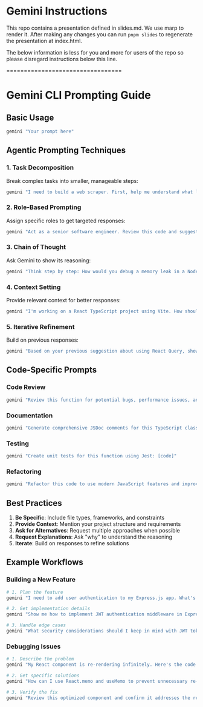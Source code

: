 # Gemini Instructions

This repo contains a presentation defined in slides.md.  We use marp to render it.  After making any changes you can run `pnpm slides` to regenerate the presentation at index.html.

The below information is less for you and more for users of the repo so please disregard instructions below this line.

=================================

# Gemini CLI Prompting Guide

## Basic Usage

```bash
gemini "Your prompt here"
```

## Agentic Prompting Techniques

### 1. Task Decomposition
Break complex tasks into smaller, manageable steps:

```bash
gemini "I need to build a web scraper. First, help me understand what libraries I should use for Python web scraping."
```

### 2. Role-Based Prompting
Assign specific roles to get targeted responses:

```bash
gemini "Act as a senior software engineer. Review this code and suggest improvements: [paste code]"
```

### 3. Chain of Thought
Ask Gemini to show its reasoning:

```bash
gemini "Think step by step: How would you debug a memory leak in a Node.js application?"
```

### 4. Context Setting
Provide relevant context for better responses:

```bash
gemini "I'm working on a React TypeScript project using Vite. How should I configure environment variables for different deployment environments?"
```

### 5. Iterative Refinement
Build on previous responses:

```bash
gemini "Based on your previous suggestion about using React Query, show me how to implement error handling for API calls."
```

## Code-Specific Prompts

### Code Review
```bash
gemini "Review this function for potential bugs, performance issues, and best practices: [code]"
```

### Documentation
```bash
gemini "Generate comprehensive JSDoc comments for this TypeScript class: [code]"
```

### Testing
```bash
gemini "Create unit tests for this function using Jest: [code]"
```

### Refactoring
```bash
gemini "Refactor this code to use modern JavaScript features and improve readability: [code]"
```

## Best Practices

1. **Be Specific**: Include file types, frameworks, and constraints
2. **Provide Context**: Mention your project structure and requirements
3. **Ask for Alternatives**: Request multiple approaches when possible
4. **Request Explanations**: Ask "why" to understand the reasoning
5. **Iterate**: Build on responses to refine solutions

## Example Workflows

### Building a New Feature
```bash
# 1. Plan the feature
gemini "I need to add user authentication to my Express.js app. What's the best approach?"

# 2. Get implementation details
gemini "Show me how to implement JWT authentication middleware in Express"

# 3. Handle edge cases
gemini "What security considerations should I keep in mind with JWT tokens?"
```

### Debugging Issues
```bash
# 1. Describe the problem
gemini "My React component is re-rendering infinitely. Here's the code: [code]"

# 2. Get specific solutions
gemini "How can I use React.memo and useMemo to prevent unnecessary re-renders?"

# 3. Verify the fix
gemini "Review this optimized component and confirm it addresses the re-rendering issue: [code]"
```